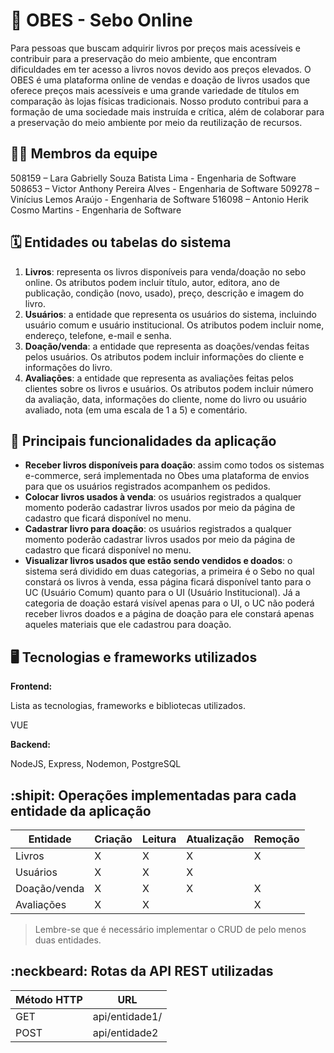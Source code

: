 # :checkered_flag: OBES - Sebo Online

Para pessoas que buscam adquirir livros por preços mais acessíveis e contribuir para a preservação do meio ambiente, que encontram dificuldades em ter acesso a livros novos devido aos preços elevados.
O OBES é uma plataforma online de vendas e doação de livros usados que oferece preços mais acessíveis e uma grande variedade de títulos em comparação às lojas físicas tradicionais.
Nosso produto contribui para a formação de uma sociedade mais instruída e crítica, além de colaborar para a preservação do meio ambiente por meio da reutilização de recursos.

## :technologist: Membros da equipe

508159 – Lara Gabrielly Souza Batista Lima - Engenharia de Software
508653 – Victor Anthony Pereira Alves - Engenharia de Software
509278 – Vinícius Lemos Araújo - Engenharia de Software
516098 – Antonio Herik Cosmo Martins - Engenharia de Software

## :spiral_calendar: Entidades ou tabelas do sistema

1. **Livros**: representa os livros disponíveis para venda/doação no sebo online. Os atributos podem incluir título, autor, editora, ano de publicação, condição (novo, usado), preço, descrição e imagem do livro.
2. **Usuários**: a entidade que representa os usuários do sistema, incluindo usuário comum e usuário institucional. Os atributos podem incluir nome, endereço, telefone, e-mail e senha.
3. **Doação/venda**: a entidade que representa as doações/vendas feitas pelos usuários. Os atributos podem incluir informações do cliente e informações do livro.
4. **Avaliações**: a entidade que representa as avaliações feitas pelos clientes sobre os livros e usuários. Os atributos podem incluir número da avaliação, data, informações do cliente, nome do livro ou usuário avaliado, nota (em uma escala de 1 a 5) e comentário.

## :triangular_flag_on_post: Principais funcionalidades da aplicação

- **Receber livros disponíveis para doação**: assim como todos os sistemas e-commerce, será implementada no Obes uma plataforma de envios para que os usuários registrados acompanhem os pedidos.
- **Colocar livros usados à venda**: os usuários registrados a qualquer momento poderão cadastrar livros usados por meio da página de cadastro que ficará disponível no menu.
- **Cadastrar livro para doação**: os usuários registrados a qualquer momento poderão cadastrar livros usados por meio da página de cadastro que ficará disponível no menu.
- **Visualizar livros usados que estão sendo vendidos e doados**: o sistema será dividido em duas categorias, a primeira é o Sebo no qual constará os livros à venda, essa página ficará disponível tanto para o UC (Usuário Comum) quanto para o UI (Usuário Institucional). Já a categoria de doação estará visível apenas para o UI, o UC não poderá receber livros doados e a página de doação para ele constará apenas aqueles materiais que ele cadastrou para doação.

## :desktop_computer: Tecnologias e frameworks utilizados

**Frontend:**

Lista as tecnologias, frameworks e bibliotecas utilizados.

VUE

**Backend:**

NodeJS, Express, Nodemon, PostgreSQL

## :shipit: Operações implementadas para cada entidade da aplicação

| Entidade     | Criação | Leitura | Atualização | Remoção |
| ------------ | ------- | ------- | ----------- | ------- |
| Livros       | X       | X       | X           | X       |
| Usuários     | X       | X       | X           |         |
| Doação/venda | X       | X       | X           | X       |
| Avaliações   | X       | X       |             | X       |

> Lembre-se que é necessário implementar o CRUD de pelo menos duas entidades.

## :neckbeard: Rotas da API REST utilizadas

| Método HTTP | URL            |
| ----------- | -------------- |
| GET         | api/entidade1/ |
| POST        | api/entidade2  |